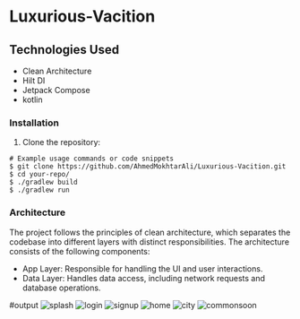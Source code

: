 # Luxurious-Vacition

## Technologies Used

- Clean Architecture
- Hilt DI
- Jetpack Compose
- kotlin

### Installation

1. Clone the repository:

```shell
# Example usage commands or code snippets
$ git clone https://github.com/AhmedMokhtarAli/Luxurious-Vacition.git
$ cd your-repo/
$ ./gradlew build
$ ./gradlew run
```


### Architecture
The project follows the principles of clean architecture, which separates the codebase into different layers with distinct responsibilities. The architecture consists of the following components:

* App Layer: Responsible for handling the UI and user interactions.
* Data Layer: Handles data access, including network requests and database operations.

#output
![splash](https://github.com/AhmedMokhtarAli/Luxurious-Vacition/assets/67645791/219a878e-db1b-49ee-96bc-3836772c953f)
![login](https://github.com/AhmedMokhtarAli/Luxurious-Vacition/assets/67645791/c3173114-a8be-4cc0-978a-b83d378b048f)
![signup](https://github.com/AhmedMokhtarAli/Luxurious-Vacition/assets/67645791/ae457d32-a39e-405e-8a42-6fbded22d6a1)
![home](https://github.com/AhmedMokhtarAli/Luxurious-Vacition/assets/67645791/d2f9fe5f-156e-42c1-9288-881ad3cca35d)
![city](https://github.com/AhmedMokhtarAli/Luxurious-Vacition/assets/67645791/dec8ac15-a283-4f81-8d55-cd6b94361f8d)
![commonsoon](https://github.com/AhmedMokhtarAli/Luxurious-Vacition/assets/67645791/84f27c88-bb96-4780-ba62-53977b235f7d)
